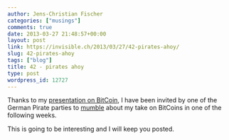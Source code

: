 ```yaml
---
author: Jens-Christian Fischer
categories: ["musings"]
comments: true
date: 2013-03-27 21:48:57+00:00
layout: post
link: https://invisible.ch/2013/03/27/42-pirates-ahoy/
slug: 42-pirates-ahoy
tags: ["blog"]
title: 42 - pirates ahoy
type: post
wordpress_id: 12727
---
```


Thanks to my [presentation on BitCoin](/2013/03/25/44-bitcoin/), I have been invited by one of the German Pirate parties to [mumble](https://wiki.piratenpartei.de/Mumble) about my take on BitCoins in one of the following weeks.

This is going to be interesting and I will keep you posted.
